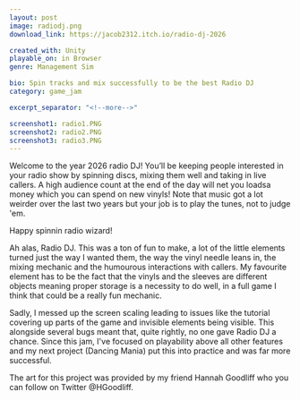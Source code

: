 ```yaml
---
layout: post
image: radiodj.png
download_link: https://jacob2312.itch.io/radio-dj-2026

created_with: Unity
playable_on: in Browser
genre: Management Sim

bio: Spin tracks and mix successfully to be the best Radio DJ
category: game_jam

excerpt_separator: "<!--more-->"

screenshot1: radio1.PNG
screenshot2: radio2.PNG
screenshot3: radio3.PNG
---
```


Welcome to the year 2026 radio DJ! You’ll be keeping people interested in your radio show by spinning discs, mixing them well and taking in live callers. A high audience count at the end of the day will net you loadsa money which you can spend on new vinyls! Note that music got a lot weirder over the last two years but your job is to play the tunes, not to judge 'em. 

Happy spinnin radio wizard!

<!--more-->

Ah alas, Radio DJ. This was a ton of fun to make, a lot of the little elements turned just the way I wanted them, the way the vinyl needle leans in, the mixing mechanic and the humourous interactions with callers. My favourite element has to be the fact that the vinyls and the sleeves are different objects meaning proper storage is a necessity to do well, in a full game I think that could be a really fun mechanic.   

Sadly, I messed up the screen scaling leading to issues like the tutorial covering up parts of the game and invisible elements being visible. This alongside several bugs meant that, quite rightly, no one gave Radio DJ a chance. Since this jam, I've focused on playability above all other features and my next project (Dancing Mania) put this into practice and was far more successful.

The art for this project was provided by my friend Hannah Goodliff who you can follow on Twitter @HGoodliff.